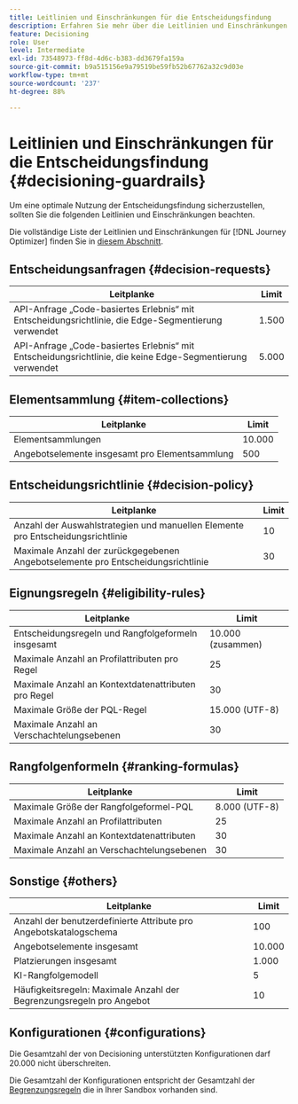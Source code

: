 ```yaml
---
title: Leitlinien und Einschränkungen für die Entscheidungsfindung
description: Erfahren Sie mehr über die Leitlinien und Einschränkungen für die Entscheidungsfindung.
feature: Decisioning
role: User
level: Intermediate
exl-id: 73548973-ff8d-4d6c-b383-dd3679fa159a
source-git-commit: b9a515156e9a79519be59fb52b67762a32c9d03e
workflow-type: tm+mt
source-wordcount: '237'
ht-degree: 88%

---
```


# Leitlinien und Einschränkungen für die Entscheidungsfindung {#decisioning-guardrails}

Um eine optimale Nutzung der Entscheidungsfindung sicherzustellen, sollten Sie die folgenden Leitlinien und Einschränkungen beachten.

Die vollständige Liste der Leitlinien und Einschränkungen für [!DNL Journey Optimizer] finden Sie in [diesem Abschnitt](../start/guardrails.md).

## Entscheidungsanfragen {#decision-requests}

| Leitplanke | Limit |
| ------- | ------- |
| API-Anfrage „Code-basiertes Erlebnis“ mit Entscheidungsrichtlinie, die Edge-Segmentierung verwendet | 1.500 |
| API-Anfrage „Code-basiertes Erlebnis“ mit Entscheidungsrichtlinie, die keine Edge-Segmentierung verwendet | 5.000 |

## Elementsammlung {#item-collections}

| Leitplanke | Limit |
| ------- | ------- |
| Elementsammlungen | 10.000 |
| Angebotselemente insgesamt pro Elementsammlung | 500 |

## Entscheidungsrichtlinie {#decision-policy}

| Leitplanke | Limit |
| ------- | ------- |
| Anzahl der Auswahlstrategien und manuellen Elemente pro Entscheidungsrichtlinie | 10 |
| Maximale Anzahl der zurückgegebenen Angebotselemente pro Entscheidungsrichtlinie | 30 |

## Eignungsregeln {#eligibility-rules}

| Leitplanke | Limit |
| ------- | ------- |
| Entscheidungsregeln und Rangfolgeformeln insgesamt | 10.000 (zusammen) |
| Maximale Anzahl an Profilattributen pro Regel | 25 |
| Maximale Anzahl an Kontextdatenattributen pro Regel | 30 |
| Maximale Größe der PQL-Regel | 15.000 (UTF-8) |
| Maximale Anzahl an Verschachtelungsebenen | 30 |

## Rangfolgenformeln {#ranking-formulas}

| Leitplanke | Limit |
| ------- | ------- |
| Maximale Größe der Rangfolgeformel-PQL | 8.000 (UTF-8) |
| Maximale Anzahl an Profilattributen | 25 |
| Maximale Anzahl an Kontextdatenattributen | 30 |
| Maximale Anzahl an Verschachtelungsebenen | 30 |

## Sonstige {#others}

| Leitplanke | Limit |
| ------- | ------- |
| Anzahl der benutzerdefinierte Attribute pro Angebotskatalogschema | 100 |
| Angebotselemente insgesamt | 10.000 |
| Platzierungen insgesamt | 1.000 |
| KI-Rangfolgemodell | 5 |
| Häufigkeitsregeln: Maximale Anzahl der Begrenzungsregeln pro Angebot | 10 |

## Konfigurationen  {#configurations}

Die Gesamtzahl der von Decisioning unterstützten Konfigurationen darf 20.000 nicht überschreiten.

Die Gesamtzahl der Konfigurationen entspricht der Gesamtzahl der [Begrenzungsregeln](items.md#capping) die in Ihrer Sandbox vorhanden sind.
